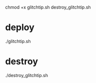 chmod +x glitchtip.sh destroy_glitchtip.sh

# deploy
./glitchtip.sh

# destroy
./destroy_glitchtip.sh
